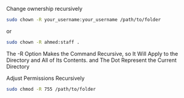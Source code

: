 
Change ownership recursively

```zsh
sudo chown -R your_username:your_username /path/to/folder
```

or

```zsh
sudo chown -R ahmed:staff .
```

The -R Option Makes the Command Recursive, so It Will Apply to the Directory and All of Its Contents. and The Dot Represent the Current Directory

Adjust Permissions Recursively

```zsh
sudo chmod -R 755 /path/to/folder
```





